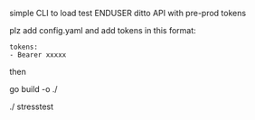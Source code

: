 simple CLI to load test ENDUSER ditto API with pre-prod tokens

plz add config.yaml and add tokens in this format:
```
tokens:
- Bearer xxxxx
```

then


go build -o ./<name>

./<name> stresstest <URL> <INT>
